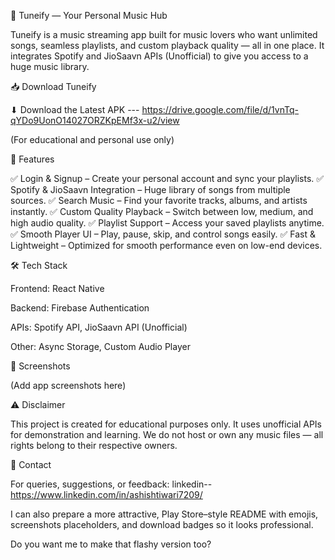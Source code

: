 🎵 Tuneify — Your Personal Music Hub

Tuneify is a music streaming app built for music lovers who want unlimited songs, seamless playlists, and custom playback quality — all in one place.
It integrates Spotify and JioSaavn APIs (Unofficial) to give you access to a huge music library.

📥 Download Tuneify

⬇ Download the Latest APK
 ---    https://drive.google.com/file/d/1vnTq-qYDo9UonO14027ORZKpEMf3x-u2/view  

(For educational and personal use only)

🚀 Features

✅ Login & Signup – Create your personal account and sync your playlists.
✅ Spotify & JioSaavn Integration – Huge library of songs from multiple sources.
✅ Search Music – Find your favorite tracks, albums, and artists instantly.
✅ Custom Quality Playback – Switch between low, medium, and high audio quality.
✅ Playlist Support – Access your saved playlists anytime.
✅ Smooth Player UI – Play, pause, skip, and control songs easily.
✅ Fast & Lightweight – Optimized for smooth performance even on low-end devices.

🛠 Tech Stack

Frontend: React Native

Backend: Firebase Authentication

APIs: Spotify API, JioSaavn API (Unofficial)

Other: Async Storage, Custom Audio Player

📸 Screenshots

(Add app screenshots here)

⚠ Disclaimer

This project is created for educational purposes only.
It uses unofficial APIs for demonstration and learning.
We do not host or own any music files — all rights belong to their respective owners.

📧 Contact

For queries, suggestions, or feedback:
linkedin--  https://www.linkedin.com/in/ashishtiwari7209/

I can also prepare a more attractive, Play Store–style README with emojis, screenshots placeholders, and download badges so it looks professional.

Do you want me to make that flashy version too?
